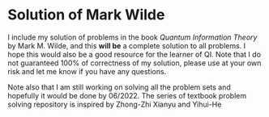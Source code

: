 # Solution of Mark Wilde

I include my solution of problems in the book *Quantum Information Theory* by Mark M. Wilde, and this **will be** a complete solution to all problems. I hope this would also be a good resource for the learner of QI. Note that I do not guaranteed 100% of correctness of my solution, please use at your own risk and let me know if you have any questions. 

Note also that I am still working on solving all the problem sets and hopefully it would be done by 06/2022. The series of textbook problem solving repository is inspired by Zhong-Zhi Xianyu and Yihui-He

